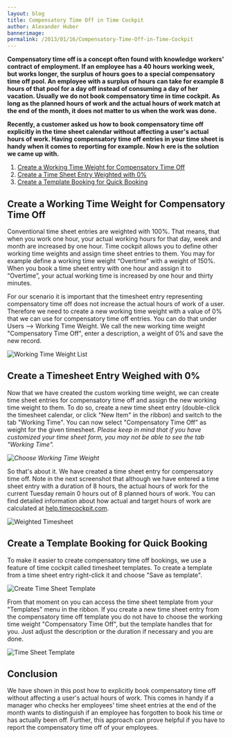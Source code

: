 ```yaml
---
layout: blog
title: Compensatory Time Off in Time Cockpit
author: Alexander Huber
bannerimage: 
permalink: /2013/01/16/Compensatory-Time-Off-in-Time-Cockpit
---
```


<p xmlns="http://www.w3.org/1999/xhtml">
  <strong>Compensatory time off is a concept often found with knowledge workers' contract of employment. If an employee has a 40 hours working week, but works longer, the surplus of hours goes to a special compensatory time off pool. An employee with a surplus of hours can take for example 8 hours of that pool for a day off instead of consuming a day of her vacation. <span>Usually we do not book compensatory time in time cockpit. As long as the planned hours of work and the actual hours of work match at the end of the month, it does not matter to us when the work was done.</span></strong>
</p><p xmlns="http://www.w3.org/1999/xhtml">
  <strong>Recently, a customer asked us how to book compensatory time off explicitly in the time sheet calendar without affecting a user's actual hours of work. Having compensatory time off entries in your time sheet is handy when it comes to reporting for example. Now h</strong>
  <strong>ere is the solution we came up with.</strong>
</p><ol xmlns="http://www.w3.org/1999/xhtml">
  <li>
    <a href="#WorkingTimeWeight">Create a Working Time Weight for Compensatory Time Off</a>
  </li>
  <li>
    <a href="#TimesheetEntry">Create a Time Sheet Entry Weighted with 0%</a>
  </li>
  <li>
    <a href="#TemplateBooking">Create a Template Booking for Quick Booking</a>
  </li>
</ol><h2 xmlns="http://www.w3.org/1999/xhtml">
  <a id="WorkingTimeWeight" name="WorkingTimeWeight" class="mceItemAnchor"></a>Create a Working Time Weight for Compensatory Time Off</h2><p xmlns="http://www.w3.org/1999/xhtml">Conventional time sheet entries are weighted with 100%. That means, that when you work one hour, your actual working hours for that day, week and month are increased by one hour. Time cockpit allows you to define other working time weights and assign time sheet entries to them. You may for example define a working time weight “Overtime” with a weight of 150%. When you book a time sheet entry with one hour and assign it to “Overtime”, your actual working time is increased by one hour and thirty minutes.</p><p xmlns="http://www.w3.org/1999/xhtml">For our scenario it is important that the timesheet entry representing compensatory time off does not increase the actual hours of work of a user. Therefore we need to create a new working time weight with a value of 0% that we can use for compensatory time off entries. You can do that under Users --&gt; Working Time Weight. We call the new working time weight "Compensatory Time Off", enter a description, a weight of 0% and save the new record.</p><p xmlns="http://www.w3.org/1999/xhtml">
  <img src="{{site.baseurl}}images/blog/2013/01/Users_WorkingTimeWeight.png" alt="Working Time Weight List" title="Working Time Weight List" />
</p><h2 xmlns="http://www.w3.org/1999/xhtml">
  <a id="TimesheetEntry" name="TimesheetEntry" class="mceItemAnchor"></a>Create a Timesheet Entry Weighed with 0%</h2><p xmlns="http://www.w3.org/1999/xhtml">Now that we have created the custom working time weight, we can create time sheet entries for compensatory time off and assign the new working time weight to them. To do so, create a new time sheet entry (double-click the timesheet calendar, or click "New Item" in the ribbon) and switch to the tab "Working Time". You can now select "Compensatory Time Off" as weight for the given timesheet. <em>Please keep in mind that if you have customized your time sheet form, you may not be able to see the tab "Working Time". </em></p><p xmlns="http://www.w3.org/1999/xhtml">
  <em>
    <img src="{{site.baseurl}}images/blog/2013/01/Time Sheet_ChooseWorkingTimeWeight.png" alt="Choose Working Time Weight" title="Choose Working Time Weight" />
  </em>
</p><p xmlns="http://www.w3.org/1999/xhtml">So that's about it. We have created a time sheet entry for compensatory time off. Note in the next screenshot that although we have entered a time sheet entry with a duration of 8 hours, the actual hours of work for the current Tuesday remain 0 hours out of 8 planned hours of work. You can find detailed information about how actual and target hours of work are calculated at <a href="http://help.timecockpit.com/?topic=html/d0ca12b0-d108-433b-8b2c-92d37d29fc02.htm" target="_blank">help.timecockpit.com</a>.</p><p xmlns="http://www.w3.org/1999/xhtml">
  <img src="{{site.baseurl}}images/blog/2013/01/Time Sheet_WeightedTimesheet.png" alt="Weighted Timesheet" title="Weighted Timesheet" />
</p><h2 xmlns="http://www.w3.org/1999/xhtml">
  <a id="TemplateBooking" name="TemplateBooking" class="mceItemAnchor"></a>Create a Template Booking for Quick Booking</h2><p xmlns="http://www.w3.org/1999/xhtml">To make it easier to create compensatory time off bookings, we use a feature of time cockpit called timesheet templates. To create a template from a time sheet entry right-click it and choose "Save as template". </p><p xmlns="http://www.w3.org/1999/xhtml">
  <img src="{{site.baseurl}}images/blog/2013/01/Time Sheet_CreateTemplate.png" alt="Create Time Sheet Template" title="Create Time Sheet Template" />
</p><p xmlns="http://www.w3.org/1999/xhtml">From that moment on you can access the time sheet template from your "Templates" menu in the ribbon. If you create a new time sheet entry from the compensatory time off template you do not have to choose the working time weight "Compensatory Time Off", but the template handles that for you. Just adjust the description or the duration if necessary and you are done.</p><p xmlns="http://www.w3.org/1999/xhtml">
  <img src="{{site.baseurl}}images/blog/2013/01/Time Sheet_Template.png" alt="Time Sheet Template" title="Time Sheet Template" />
</p><h2 xmlns="http://www.w3.org/1999/xhtml">Conclusion</h2><p xmlns="http://www.w3.org/1999/xhtml">We have shown in this post how to explicitly book compensatory time off without affecting a user's actual hours of work. This comes in handy if a manager who checks her employees' time sheet entries at the end of the month wants to distinguish if an employee has forgotten to book his time or has actually been off. Further, this approach can prove helpful if you have to report the compensatory time off of your employees.</p>